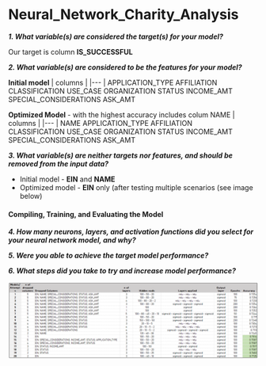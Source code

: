 # Neural_Network_Charity_Analysis



***1. What variable(s) are considered the target(s) for your model?***

Our target is column **IS_SUCCESSFUL**

***2. What variable(s) are considered to be the features for your model?***

**Initial model**
| columns |
|--- |
APPLICATION_TYPE
AFFILIATION               
CLASSIFICATION 
USE_CASE
ORGANIZATION
STATUS
INCOME_AMT
SPECIAL_CONSIDERATIONS 
ASK_AMT 

**Optimized Model** - with the highest accuracy includes colum NAME
| columns |
|--- |
NAME
APPLICATION_TYPE
AFFILIATION               
CLASSIFICATION 
USE_CASE
ORGANIZATION
STATUS
INCOME_AMT
SPECIAL_CONSIDERATIONS 
ASK_AMT 

***3. What variable(s) are neither targets nor features, and should be removed from the input data?***

* Initial model - **EIN** and **NAME**
* Optimized model - **EIN** only (after testing multiple scenarios (see image below)

#### Compiling, Training, and Evaluating the Model

***4. How many neurons, layers, and activation functions did you select for your neural network model, and why?***

***5. Were you able to achieve the target model performance?***

***6. What steps did you take to try and increase model performance?***


![](https://github.com/jojobear2020/Neural_Network_Charity_Analysis/blob/main/Images/best_result.PNG)
